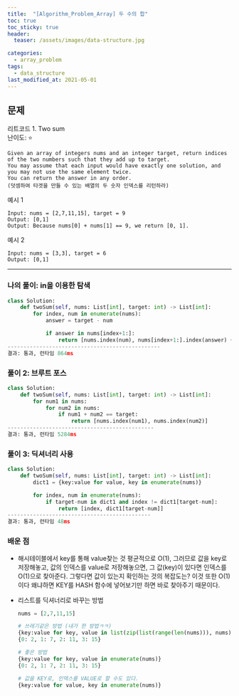 ```yaml
---
title:  "[Algorithm_Problem_Array] 두 수의 합"
toc: true
toc_sticky: true
header:
  teaser: /assets/images/data-structure.jpg

categories:
  - array_problem
tags:
  - data_structure
last_modified_at: 2021-05-01
---  
```


## 문제  
리트코드 1. Two sum  
난이도: ⭐  
```
Given an array of integers nums and an integer target, return indices of the two numbers such that they add up to target.  
You may assume that each input would have exactly one solution, and you may not use the same element twice.
You can return the answer in any order.
(덧셈하여 타겟을 만들 수 있는 배열의 두 숫자 인덱스를 리턴하라)
```

예시 1  

```
Input: nums = [2,7,11,15], target = 9
Output: [0,1]
Output: Because nums[0] + nums[1] == 9, we return [0, 1].
```

예시 2  

```
Input: nums = [3,3], target = 6
Output: [0,1]
```  
------------------------------------------------------------------------  
### 나의 풀이: in을 이용한 탐색
```python
class Solution:
    def twoSum(self, nums: List[int], target: int) -> List[int]:
        for index, num in enumerate(nums):
            answer = target - num

            if answer in nums[index+1:]:
                return [nums.index(num), nums[index+1:].index(answer) + (index+1)]
------------------------------------------------
결과: 통과, 런타임 864ms  
```


### 풀이 2: 브루트 포스  

```python
class Solution:
    def twoSum(self, nums: List[int], target: int) -> List[int]:
        for num1 in nums:
            for num2 in nums:
                if num1 + num2 == target:
                    return [nums.index(num1), nums.index(num2)]
----------------------------------------------
결과: 통과, 런타임 5284ms  
```  

### 풀이 3: 딕셔너리 사용

```python
class Solution:
    def twoSum(self, nums: List[int], target: int) -> List[int]:
        dict1 = {key:value for value, key in enumerate(nums)}

        for index, num in enumerate(nums):
            if target-num in dict1 and index != dict1[target-num]:
                return [index, dict1[target-num]]
---------------------------------------------
결과: 통과, 런타임 48ms  
```  


### 배운 점  
* 해시테이블에서 key를 통해 value찾는 것 평균적으로 O(1), 그러므로 값을 key로 저장해놓고, 값의 인덱스를 value로 저장해놓으면, 그 값(key)이 있다면 인덱스를 O(1)으로 찾아준다. 그렇다면 값이 있는지 확인하는 것의 복잡도는? 이것 또한 O(1)이다 왜냐하면 KEY를 HASH 함수에 넣어보기만 하면 바로 찾아주기 때문이다.   

* 리스트를 딕셔너리로 바꾸는 방법  

    ```python
    nums = [2,7,11,15]

    # 쓰레기같은 방법 (내가 한 방법ㅋㅋ)
    {key:value for key, value in list(zip(list(range(len(nums))), nums))}
    {0: 2, 1: 7, 2: 11, 3: 15}

    # 좋은 방법
    {key:value for key, value in enumerate(nums)}
    {0: 2, 1: 7, 2: 11, 3: 15}

    # 값을 KEY로, 인덱스를 VALUE로 할 수도 있다.
    {key:value for value, key in enumerate(nums)}
    ```  